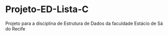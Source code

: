 # Projeto-ED-Lista-C
Projeto para a disciplina de Estrutura de Dados da faculdade Estácio de Sá do Recife
